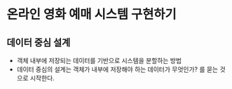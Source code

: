 # 온라인 영화 예매 시스템 구현하기
## 데이터 중심 설계
- 객체 내부에 저장되는 데이터를 기반으로 시스템을 분할하는 방법
- 데이터 중심의 설계는 객체가 내부에 저장해야 하는 데이터가 무엇인가? 를 묻는 것으로 시작한다.
